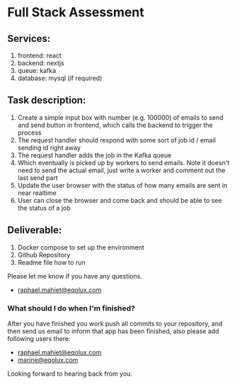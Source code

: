 
# Full Stack Assessment

## Services:
1. frontend: react
2. backend: nextjs
3. queue: kafka
4. database: mysql (if required)

## Task description:
1. Create a simple input box with number (e.g. 100000) of emails to send and send button in frontend, which calls the backend to trigger the process
2. The request handler should respond with some sort of job id / email sending id right away
3. The request handler adds the job in the Kafka queue
4. Which eventually is picked up by workers to send emails. Note it doesn't need to send the actual email, just write a worker and comment out the last send part
5. Update the user browser with the status of how many emails are sent in near realtime
6. User can close the browser and come back and should be able to see the status of a job

## Deliverable:
1. Docker compose to set up the environment
2. Github Repository
3. Readme file how to run


Please let me know if you have any questions.
* raphael.mahiet@eqolux.com

### What should I do when I'm finished?
After you have finished you work push all commits to your repository, and then send us email to inform that app has been finished, also please add following users there:
* raphael.mahiet@eqolux.com
* marine@eqolux.com

Looking forward to hearing back from you.  

